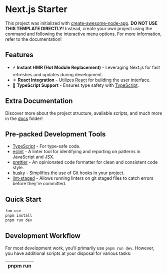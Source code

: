 # Next.js Starter

This project was initialized with [create-awesome-node-app](https://www.npmjs.com/package/create-awesome-node-app). **DO NOT USE THIS TEMPLATE DIRECTLY!** Instead, create your own project using the command and following the interactive menu options. For more information, refer to the documentation!

## Features

- ⚡️ **Instant HMR (Hot Module Replacement)** - Leveraging Next.js for fast refreshes and updates during development.
- ⚛ **React Integration** - Utilizes [React](https://reactjs.org/) for building the user interface.
- 🦾 **TypeScript Support** - Ensures type safety with [TypeScript](https://www.typescriptlang.org/).

## Extra Documentation

Discover more about the project structure, available scripts, and much more in the [docs](./docs) folder!

## Pre-packed Development Tools

- [TypeScript](https://www.typescriptlang.org/) - For type-safe code.
- [eslint](https://eslint.org/) - A linter tool for identifying and reporting on patterns in JavaScript and JSX.
- [prettier](https://prettier.io/) - An opinionated code formatter for clean and consistent code style.
- [husky](https://www.npmjs.com/package/husky) - Simplifies the use of Git hooks in your project.
- [lint-staged](https://www.npmjs.com/package/lint-staged) - Allows running linters on git staged files to catch errors before they're committed.

## Quick Start

```sh
fnm use
pnpm install
pnpm run dev
```

## Development Workflow

For most development work, you'll primarily use `pnpm run dev`. However, you have additional scripts at your disposal for various tasks:

| pnpm run <script>  | Description                                                                                         |
| ------------------ | --------------------------------------------------------------------------------------------------- |
| `npm run dev`      | Starts the local development server for building and previewing your application.                   |
| `npm run format`   | Formats the codebase using [Prettier](https://prettier.io/) to ensure consistent code styling.      |
| `npm run lint`     | Runs linting on the codebase to identify and report on patterns with [eslint](https://eslint.org/). |
| `npm run lint:fix` | Automatically fixes linting errors in the codebase where possible.                                  |

## Production

Scripts for preparing and viewing the production version:

| pnpm run <script> | Description                                                                                  |
| ----------------- | -------------------------------------------------------------------------------------------- |
| `npm run start`   | Serves your application using the production setup, ensuring it's ready for deployment.      |
| `npm run build`   | Compiles the application into the `dist/` directory, preparing it for production deployment. |

## Contributing

Bug reports, feature requests, and pull requests are welcome on the [Create-Node-App/cna-templates](https://github.com/Create-Node-App/cna-templates) repository!
